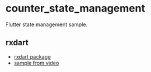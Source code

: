 # counter_state_management
Flutter state management sample.

## rxdart
* [rxdart package](https://pub.dev/packages/rxdart)
* [sample from video](https://www.youtube.com/watch?v=3tm-R7ymwhc)
